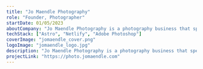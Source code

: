 ```yaml
---
title: "Jo Maendle Photography"
role: "Founder, Photographer"
startDate: 01/05/2023
aboutCompany: "Jo Maendle Photography is a photography business that specializes in outdoor portrait and landscape photography."
techStack: ["Astro", "Netlify", "Adobe Photoshop"]
coverImage: "jomaendle_cover.png"
logoImage: "jomaendle_logo.jpg"
description: "Jo Maendle Photography is a photography business that specializes in outdoor portrait and landscape photography."
projectLink: "https://photo.jomaendle.com"
---
```

